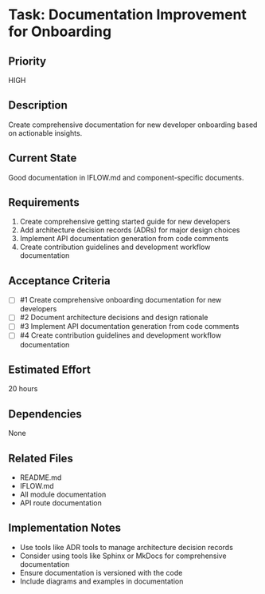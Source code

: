 # Task: Documentation Improvement for Onboarding

## Priority
HIGH

## Description
Create comprehensive documentation for new developer onboarding based on actionable insights.

## Current State
Good documentation in IFLOW.md and component-specific documents.

## Requirements
1. Create comprehensive getting started guide for new developers
2. Add architecture decision records (ADRs) for major design choices
3. Implement API documentation generation from code comments
4. Create contribution guidelines and development workflow documentation

## Acceptance Criteria
<!-- AC:BEGIN -->
- [ ] #1 Create comprehensive onboarding documentation for new developers
- [ ] #2 Document architecture decisions and design rationale
- [ ] #3 Implement API documentation generation from code comments
- [ ] #4 Create contribution guidelines and development workflow documentation
<!-- AC:END -->

## Estimated Effort
20 hours

## Dependencies
None

## Related Files
- README.md
- IFLOW.md
- All module documentation
- API route documentation

## Implementation Notes
- Use tools like ADR tools to manage architecture decision records
- Consider using tools like Sphinx or MkDocs for comprehensive documentation
- Ensure documentation is versioned with the code
- Include diagrams and examples in documentation